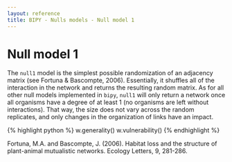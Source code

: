 ```yaml
---
layout: reference
title: BIPY - Nulls models - Null model 1
---
```


# Null model 1

The `null1` model is the simplest possible randomization of an adjacency matrix (see Fortuna & Bascompte, 2006). Essentially, it shuffles all of the interaction in the network and returns the resulting random matrix. As for all other null models implemented in `bipy`, `null1` will only return a network once all organisms have a degree of at least 1 (no organisms are left without interactions). That way, the size does not vary across the random replicates, and only changes in the organization of links have an impact.

{% highlight python %}
w.generality()
w.vulnerability()
{% endhighlight %}

<div class='ref'>Fortuna, M.A. and Bascompte, J. (2006). Habitat loss and the structure of plant-animal mutualistic networks. Ecology Letters, 9, 281-286.</div>
